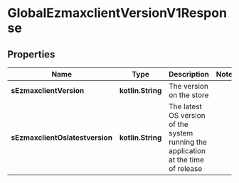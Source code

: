 
# GlobalEzmaxclientVersionV1Response

## Properties
Name | Type | Description | Notes
------------ | ------------- | ------------- | -------------
**sEzmaxclientVersion** | **kotlin.String** | The version on the store | 
**sEzmaxclientOslatestversion** | **kotlin.String** | The latest OS version of the system running the application at the time of release | 



